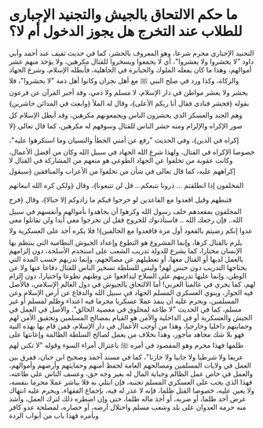 # ما حكم الالتحاق بالجيش والتجنيد الإجبارى للطلاب عند التخرج هل يجوز الدخول أم لا؟

التجنيد الإجباري محرم شرعا، وهو المعروف بالحشر، كما في حديث ثقيف عند أحمد وأبي داود "لا يحشروا ولا يعشروا"، أي لا يجمعوا ويسخروا للقتال مكرهين، ولا يؤخذ منهم عشر أموالهم، وهذا ما كان يفعله الملوك والحبابرة في الجاهلية، فأبطله الإسلام، وشرع الجهاد والزكاة، وكذا ورد في صلح النبي ﷺ مع أهل نجران وكانوا أهل ذمة "لا يحشروا"، فلا يحشر ولا يعشر مواطن في دار الإسلام، لا مسلم ولا ذمي، وقد أخبر القرآن عن فرعون بقوله ﴿فحشر فنادى فقال أنا ربكم الأعلى﴾، وقال له الملأ ﴿وابعث في المدائن حاشرين﴾ وهم الجند والعسكر الذي يحشرون الناس ويجمعونهم مكرهين، وقد أبطل الإسلام كل صور الإكراه والإلزام ومنه حشر الناس للقتال وسوقهم له مكرهين، كما قال تعالى ﴿لا إكراه في الدين﴾، وفي الحديث "رفع عن أمتي الخطأ والنسيان وما استكرهوا عليه"، خصوصا الإكراه في القتال، ولهذا شرع الله الجهاد في سبيل الله وكان من أفضل الأعمال، وكانت عقوبة من تخلفوا عن الجهاد الطوعي هو منعهم من المشاركة في القتال لا إكراههم عليه، كما قال تعالى في شأن من تخلفوا من الأعراب والمنافقين ﴿سيقول المخلفون إذا انطلقتم ... ذرونا نتبعكم... قل لن تتبعونا﴾، وقال ﴿ولكن كره الله انبعاثهم فثبطهم وقيل اقعدوا مع القاعدين لو خرجوا فيكم ما زادوكم إلا خبالا﴾، وقال ﴿فرح المخلفون بمقعدهم خلف رسول الله وكرهوا أن يجاهدوا بأموالهم وأنفسهم في سبيل الله.. فإن رجعك الله .. فاستأذنوك للخروج فقل لن تخرجوا معي أبدا ولن تقاتلوا معي عدوا إنكم رضيتم بالقعود أول مرة فاقعدوا مع الخالفين﴾!
فلا يكره أحد على العسكرية ولا يلزم بالقتال كرها، وإنما المشروع هو التطوع وإعداد الجيوش النظامية التي ينتظم بها الإنسان مختارا، كما يشرع للدولة تدريب الشعب على استخدم الأسلحة، دون إلزامهم بالعمل لديها أو القتال معها، أو تعطيلهم عن مصالحهم، وإنما تدربهم حسب المدة التي يحتاجها التدريب دون حبس لهم!
وليس للسلطة تسخير الناس للقتال دفاعا عنها ولا عن الوطن، وإنما عليها تدريبهم على السلاح ليدافعوا عن وطنهم تطوعا واختيارا، دون إلزام لهم، كما يجري في عالمنا العربي!
أما الالتحاق بالجيوش في دول العالم الإسلامي، فالأصل فيه الجواز، وينوي العسكري المسلم الجهاد في سبيل الله والدفاع عن أرض الإسلام وعن المسلمين، ويحرم عليه أن ينفذ عملا عسكريا محرما فيه اعتداء وظلم لمسلم أو غير مسلم، كما في الحديث "لا طاعة لمخلوق في معصية الخالق".
والأصل في العمل في الجيش والعسكرية أو في الداخلية والأمن هو القيام بمصالح المسلمين وتحقيق الأمن لهم وحمايتهم داخليا وخارجيا، وهذا من أوجب الأعمال في دار الإسلام، فمن قام بها بهذه النية فهو بلا شك مجاهد مأجور، وهذا بخلاف من يعمل لصالح السلطة الظالمة وإعانتها على ظلمها فهذا محرم وهو المقصود في أمره ﷺ باعتزال أمراء السوء وقوله "لا تكنن لهم عريفا ولا شرطيا ولا جابيا ولا خازنا"، كما في مسند أحمد وصحيح ابن حبان، ففرق بين العمل في ولايات المسلمين ومصالحهم العامة لحفظ أمنهم وحمايتهم وأرضهم وأموالهم، والعمل في خاص عمل الظالم وجباية المال له بغير وجه حق، وعسف الناس على طاعته، فهذا الذي يجب على العسكري المسلم تجنبه، فإن ابتلي به فلا يباشر عملا محرما بنفسه، ولا يعين عليه، خصوصا القتل ظلما، فإنه لا عذر له فيه، بإجماع الفقهاء، ويحرم عليه انتهاك عرض أحد ظلما، أو ضربه، أو أخذ ماله ظلما، حتى وإن اضطره ذلك لترك العمل، وأشد منه حرمة العدوان على بلد وشعب مسلم واحتلال أرضه، أو حصاره، لمصلحة عدو كافر وبأمره فهذا باب من أبواب الردة

